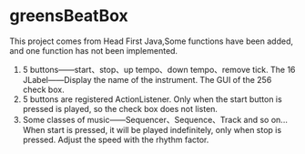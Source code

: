 # greensBeatBox
This project comes from Head First Java,Some functions have been added, and one function has not been implemented.


1.	5 buttons——start、stop、up tempo、down tempo、remove tick. The 16 JLabel——Display the name of the instrument. The GUI of the 256 check box.
2.	5 buttons are registered ActionListener. Only when the start button is pressed is played, so the check box does not listen.
3.	Some classes of music——Sequencer、Sequence、Track and so on... When start is pressed, it will be played indefinitely, only when stop is pressed. Adjust the speed with the rhythm factor.
